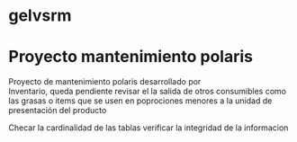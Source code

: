 gelvsrm
=======

<h1>Proyecto mantenimiento polaris</h1>
Proyecto de mantenimiento polaris desarrollado por 

<eduardo>
<galo>

<div class="body">
	Inventario, queda pendiente revisar el la salida de otros consumibles como las grasas
	o items que se usen en poprociones menores a la unidad de presentación del producto
</div>

Checar la cardinalidad de las tablas
verificar la integridad de la informacion